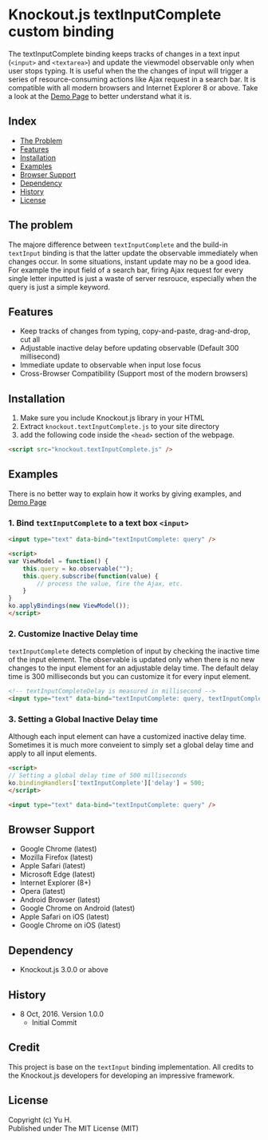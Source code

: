 # Knockout.js textInputComplete custom binding
The textInputComplete binding keeps tracks of changes in a text input (`<input>` and `<textarea>`) and update the viewmodel observable only when user stops typing. It is useful when the the changes of input will trigger a series of resource-consuming actions like Ajax request in a search bar. It is compatible with all modern browsers and Internet Explorer 8 or above. Take a look at the [Demo Page](https://yuhlau.github.io/knockout-textInputComplete) to better understand what it is.
  
## Index
* [The Problem](#the-problem)
* [Features](#features)
* [Installation](#installation)
* [Examples](#examples)
* [Browser Support](#browser-support)
* [Dependency](#dependency)
* [History](#history)
* [License](#license)

## The problem
The majore difference between `textInputComplete` and the build-in `textInput` binding is that the latter update the observable immediately when changes occur. In some situations, instant update may no be a good idea. For example the input field of a search bar, firing Ajax request for every single letter inputted is just a waste of server resrouce, especially when the query is just a simple keyword.

## Features
* Keep tracks of changes from typing, copy-and-paste, drag-and-drop, cut all
* Adjustable inactive delay before updating observable (Default 300 millisecond)
* Immediate update to observable when input lose focus
* Cross-Browser Compatibility (Support most of the modern browsers)

## Installation
1. Make sure you include Knockout.js library in your HTML
2. Extract `knockout.textInputComplete.js` to your site directory  
3. add the following code inside the ```<head>``` section of the webpage.  
``` html
<script src="knockout.textInputComplete.js" />
```

## Examples
There is no better way to explain how it works by giving examples, and [Demo Page](https://yuhlau.github.io/knockout-textInputComplete)
### 1. Bind `textInputComplete` to a text box `<input>`
``` html
<input type="text" data-bind="textInputComplete: query" />

<script>
var ViewModel = function() {
    this.query = ko.observable("");
    this.query.subscribe(function(value) {
        // process the value, fire the Ajax, etc.
    }
}
ko.applyBindings(new ViewModel());
</script>
```

### 2. Customize Inactive Delay time
`textInputComplete` detects completion of input by checking the inactive time of the input element. The observable is updated only when there is no new changes to the input element for an adjustable delay time. The default delay time is 300 milliseconds but you can customize it for every input element.
``` html
<!-- textInputCompleteDelay is measured in millisecond -->
<input type="text" data-bind="textInputComplete: query, textInputCompleteDelay: 500" />
```

### 3. Setting a Global Inactive Delay time
Although each input element can have a customized inactive delay time. Sometimes it is much more conveient to simply set a global delay time and apply to all input elements.
``` html
<script>
// Setting a global delay time of 500 milliseconds
ko.bindingHandlers['textInputComplete']['delay'] = 500;
</script>

<input type="text" data-bind="textInputComplete: query" />
```

## Browser Support
* Google Chrome (latest)
* Mozilla Firefox (latest)
* Apple Safari (latest)
* Microsoft Edge (latest)
* Internet Explorer (8+)
* Opera (latest)
* Android Browser (latest)
* Google Chrome on Android (latest)
* Apple Safari on iOS (latest)
* Google Chrome on iOS (latest)

## Dependency
* Knockout.js 3.0.0 or above

## History
* 8 Oct, 2016. Version 1.0.0
  * Initial Commit

## Credit
This project is base on the `textInput` binding implementation. All credits to the Knockout.js developers for developing an impressive framework.
  
## License
Copyright (c) Yu H.  
Published under The MIT License (MIT)
